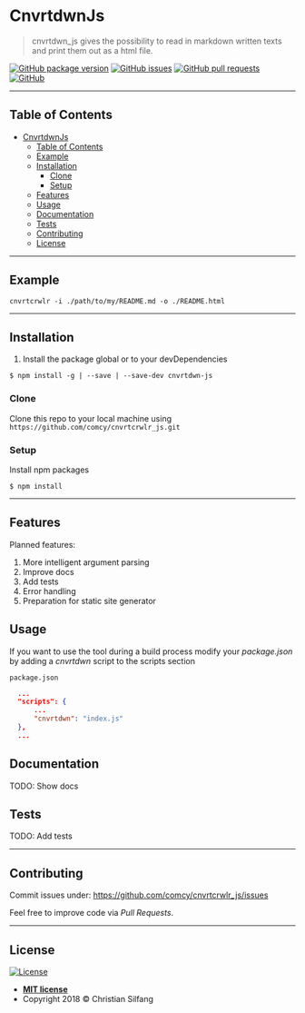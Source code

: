 # CnvrtdwnJs

> cnvrtdwn_js gives the possibility to read in markdown written texts and print them out as a html file.


[![GitHub package version](https://img.shields.io/github/package-json/v/badges/shields.svg?style=for-the-badge)](https://github.com/comcy/cnvrtcrwlr_js) [![GitHub issues](https://img.shields.io/github/issues/badges/shields.svg?style=for-the-badge)](https://github.com/comcy/cnvrtcrwlr_js/issues) [![GitHub pull requests](https://img.shields.io/github/issues-pr/cdnjs/cdnjs.svg?style=for-the-badge)](https://github.com/comcy/cnvrtcrwlr_js/pulls) [![GitHub](https://img.shields.io/github/license/mashape/apistatus.svg?style=for-the-badge)](https://github.com/comcy/cnvrtcrwlr_js)



---

## Table of Contents

- [CnvrtdwnJs](#cnvrtdwnjs)
    - [Table of Contents](#table-of-contents)
    - [Example](#example)
    - [Installation](#installation)
        - [Clone](#clone)
        - [Setup](#setup)
    - [Features](#features)
    - [Usage](#usage)
    - [Documentation](#documentation)
    - [Tests](#tests)
    - [Contributing](#contributing)
    - [License](#license)

---

## Example

```shell
cnvrtcrwlr -i ./path/to/my/README.md -o ./README.html 
```

---

## Installation

1. Install the package global or to your devDependencies

```shell
$ npm install -g | --save | --save-dev cnvrtdwn-js
```

### Clone

Clone this repo to your local machine using `https://github.com/comcy/cnvrtcrwlr_js.git`

### Setup

Install npm packages

```shell
$ npm install
```

---

## Features

Planned features:

1. More intelligent argument parsing
2. Improve docs
3. Add tests
4. Error handling
5. Preparation for static site generator

## Usage

If you want to use the tool during a build process modify your *package.json* by adding a *cnvrtdwn* script to the scripts section


`package.json`
```json
  ...
  "scripts": {
      ...
      "cnvrtdwn": "index.js"
  },
  ...
```

## Documentation

TODO: Show docs

## Tests

TODO: Add tests

---

## Contributing

Commit issues under: https://github.com/comcy/cnvrtcrwlr_js/issues

Feel free to improve code via *Pull Requests*.

---

## License

[![License](http://img.shields.io/:license-mit-blue.svg?style=flat-square)](http://badges.mit-license.org)

- **[MIT license](http://opensource.org/licenses/mit-license.php)**
- Copyright 2018 © Christian Silfang